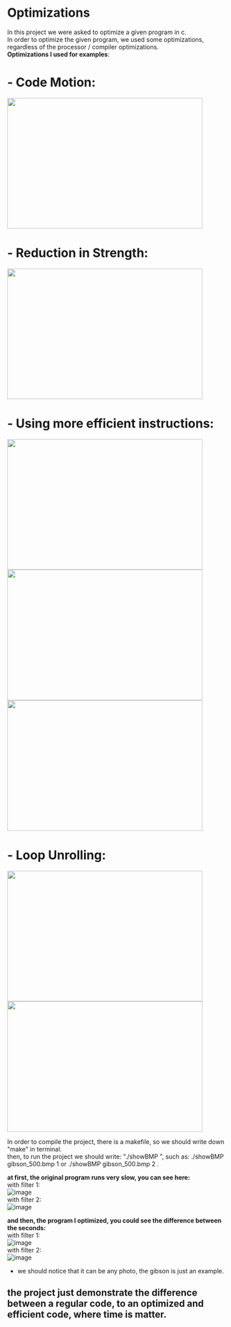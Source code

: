 # Optimizations  
In this project we were asked to optimize a given program in c.  
In order to optimize the given program, we used some optimizations, regardless of the processor / compiler optimizations.  
**Optimizations I used for examples**:  
  
# - **Code Motion**:  
<img src="https://user-images.githubusercontent.com/83518959/192632000-4fce43ab-baa4-4fce-b49f-0080c40e105f.png" width="450" height="300" />   
  
# - **Reduction in Strength**:  
<img src="https://user-images.githubusercontent.com/83518959/192632116-a04c3ac2-890f-4050-9b42-7871a51c81b5.png" width="450" height="300" />  
  
# - **Using more efficient instructions**:    
<img src="https://user-images.githubusercontent.com/83518959/192632243-a484d4c4-18d3-442e-827e-6adaae0b1885.png" width="450" height="300" />
<img src="https://user-images.githubusercontent.com/83518959/192632321-70b8cd5e-14d6-40e4-9405-68ef88e5ce2a.png" width="450" height="300" />
<img src="https://user-images.githubusercontent.com/83518959/192632421-fc9d8fe7-57a7-4f10-b67a-291c6bd1efab.png" width="450" height="300" />  
    
# - **Loop Unrolling**:  
<img src="https://user-images.githubusercontent.com/83518959/192632657-e51ad8cf-8dfb-4006-8956-87ae6d010eae.png" width="450" height="300" />  
<img src="https://user-images.githubusercontent.com/83518959/192632745-4e51ab59-48c6-4c8b-9fd9-2b10b68642b0.png" width="450" height="300" />  
  
  
  
In order to compile the project, there is a makefile, so we should write down "make" in terminal.  
then, to run the project we should write: "./showBMP <imageName> <kernelOption>", such as: ./showBMP gibson_500.bmp 1 or
./showBMP gibson_500.bmp 2 .  
  
**at first, the original program runs very slow, you can see here:**  
with filter 1:  
![image](https://user-images.githubusercontent.com/83518959/192640327-e1bd1eb3-f74e-47af-95ab-09b6ee441387.png)  
with filter 2:  
![image](https://user-images.githubusercontent.com/83518959/192640953-70c4fd11-efd8-4315-8b3a-60460c5243cc.png)  

  
**and then, the program I optimized, you could see the difference between the seconds:**   
with filter 1:  
![image](https://user-images.githubusercontent.com/83518959/192642142-fd750be3-d184-4346-b6f7-cb0d67e5b5ce.png)  
with filter 2:  
![image](https://user-images.githubusercontent.com/83518959/192642592-2cf73e6d-e57b-4436-8e09-8895681f4d4b.png)  
  
  
* we should notice that it can be any photo, the gibson is just an example.  
## the project just demonstrate the difference between a regular code, to an optimized and efficient code, where time is matter.  
